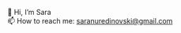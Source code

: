 👋 Hi, I’m Sara <br>
📫 How to reach me: saranuredinovski@gmail.com

<!---
saranur/saranur is a ✨ special ✨ repository because its `README.md` (this file) appears on your GitHub profile.
You can click the Preview link to take a look at your changes.
--->
